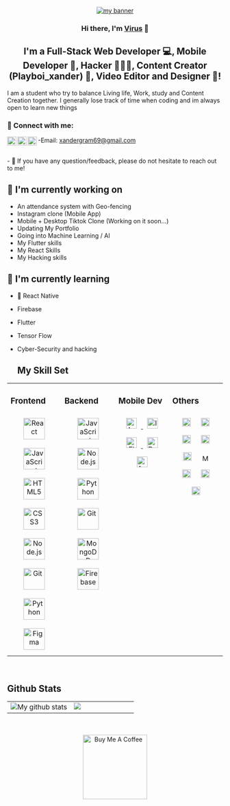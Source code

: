 <p align="center">
  <a href="https://only-1-virus.netlify.app" target="_blank" rel="noreferrer"><img src="https://user-images.githubusercontent.com/95747087/262497094-6c655ce7-702c-47f3-805a-78eb5f5b740f.png" alt="my banner"></a>
</p>

<h3 align="center">
Hi there, I'm <a href="https://only-1-virus.netlify.app/" target="_blank" rel="noreferrer">Virus</a> 👋
</h3>

<h2 align="center">
I'm a Full-Stack Web Developer 💻, Mobile Developer 📲, Hacker 🧑🏽‍💻, Content Creator (Playboi_xander) 📸,  Video Editor and Designer 🎨!
</h2> 

I am a student who try to balance Living life, Work, study and Content Creation together. I generally lose track of time when coding and im always open to learn new things

### 🤝 Connect with me:
-Email: xandergram69@gmail.com
<a href="https://www.tiktok.com/@playboi_xander"><img align="left" src="https://user-images.githubusercontent.com/95747087/262498850-386ad90f-ce86-426d-9414-d451b954d0d4.png" alt="Playboi_xander | Tiktok" width="21px"/></a>
<a href="https://instagram.com/playboi_xander"><img align="left" src="https://raw.githubusercontent.com/yushi1007/yushi1007/main/images/instagram.svg" alt="Playboi_xander | Instagram" width="21px"/></a>
<a href="https://instagram.com/playboi_xander"><img align="left" src="https://img.shields.io/badge/Gmail-D14836?style=for-the-badge&logo=gmail&logoColor=white" alt="Virus | Email" width="21px"/></a>

</br>
- 💬 If you have any question/feedback, please do not hesitate to reach out to me!

## 🔭 I'm currently working on

- An attendance system with Geo-fencing
- Instagram clone (Mobile App)
- Mobile + Desktop Tiktok Clone (Working on it soon...)
- Updating My Portfolio
- Going into Machine Learning / AI
- My Flutter skills
- My React Skills
- My Hacking skills 

## 🌱 I'm currently learning

- 📱 React Native
- Firebase
- Flutter
- Tensor Flow
- Cyber-Security and hacking

  ## My Skill Set  
<table><tr><td valign="top" width="25%">



### Frontend  
<div align="center">  
<a href="https://reactjs.org/" target="_blank"><img style="margin: 10px" src="https://profilinator.rishav.dev/skills-assets/react-original-wordmark.svg" alt="React" height="50" /></a>  
<a href="https://www.javascript.com/" target="_blank"><img style="margin: 10px" src="https://profilinator.rishav.dev/skills-assets/javascript-original.svg" alt="JavaScript" height="50" /></a>  
<a href="https://en.wikipedia.org/wiki/HTML5" target="_blank"><img style="margin: 10px" src="https://profilinator.rishav.dev/skills-assets/html5-original-wordmark.svg" alt="HTML5" height="50" /></a>  
<a href="https://www.w3schools.com/css/" target="_blank"><img style="margin: 10px" src="https://profilinator.rishav.dev/skills-assets/css3-original-wordmark.svg" alt="CSS3" height="50" /></a>  
<a href="https://nodejs.org/" target="_blank"><img style="margin: 10px" src="https://profilinator.rishav.dev/skills-assets/nodejs-original-wordmark.svg" alt="Node.js" height="50" /></a>  
<a href="https://github.com/" target="_blank"><img style="margin: 10px" src="https://profilinator.rishav.dev/skills-assets/git-scm-icon.svg" alt="Git" height="50" /></a>  
<a href="https://www.python.org/" target="_blank"><img style="margin: 10px" src="https://profilinator.rishav.dev/skills-assets/python-original.svg" alt="Python" height="50" /></a>    
<a href="https://www.figma.com/" target="_blank"><img style="margin: 10px" src="https://profilinator.rishav.dev/skills-assets/figma-icon.svg" alt="Figma" height="50" /></a>  
</div>

</td><td valign="top" width="25%">



### Backend  
<div align="center">  
<a href="https://www.javascript.com/" target="_blank"><img style="margin: 10px" src="https://profilinator.rishav.dev/skills-assets/javascript-original.svg" alt="JavaScript" height="50" /></a>  
<a href="https://nodejs.org/" target="_blank"><img style="margin: 10px" src="https://profilinator.rishav.dev/skills-assets/nodejs-original-wordmark.svg" alt="Node.js" height="50" /></a>  
<a href="https://www.python.org/" target="_blank"><img style="margin: 10px" src="https://profilinator.rishav.dev/skills-assets/python-original.svg" alt="Python" height="50" /></a>   
<a href="https://github.com/" target="_blank"><img style="margin: 10px" src="https://profilinator.rishav.dev/skills-assets/git-scm-icon.svg" alt="Git" height="50" /></a>  
<a href="https://www.mongodb.com/" target="_blank"><img style="margin: 10px" src="https://profilinator.rishav.dev/skills-assets/mongodb-original-wordmark.svg" alt="MongoDB" height="50" /></a>  
<a href="https://firebase.google.com/" target="_blank"><img style="margin: 10px" src="https://profilinator.rishav.dev/skills-assets/firebase.png" alt="Firebase" height="50" /></a>  
</div>

</td><td valign="top" width="25%">



### Mobile Dev
<div align="center">
    <a href="https://www.android.com/" target="_blank"><img style="margin: 10px" src="https://img.shields.io/badge/Android-3DDC84?style=for-the-badge&logo=android&logoColor=white" alt="Android" height="25"/> </a>
      <a href="https://www.apple.com/ios/ios-16/" target="_blank"><img style="margin: 10px" src="https://img.shields.io/badge/iOS-000000?style=for-the-badge&logo=ios&logoColor=white" alt="IOS" height="25" /> </a>
 <a href="https://www.flutter.dev/" target="_blank"><img style="margin: 10px" src="https://img.shields.io/badge/Flutter-02569B?style=for-the-badge&logo=flutter&logoColor=white" alt="Flutter" height="25" /> </a>
  <a href="https://dart.dev" target="_blank"><img style="margin: 10px" src="https://img.shields.io/badge/Dart-0175C2?style=for-the-badge&logo=dart&logoColor=white" alt="Dart" height="25" /> </a>
<a href="https://developer.android.com/studio" target="_blank"><img style="margin: 10px" src="https://img.shields.io/badge/Android_Studio-3DDC84?style=for-the-badge&logo=android-studio&logoColor=white" alt="Android Studio" height="25" /> </a>

  
 </div>

 </td><td valign="top" width="25%">



 ### Others
 <div align="center">
 <img style="margin: 10px" src="https://aleen42.github.io/badges/src/photoshop.svg" alt="Photoshop" height="20"  />
 
 <img style="margin: 10px" src="https://aleen42.github.io/badges/src/after_effects.svg" alt="After Effect" height="20"  />
 <img style="margin: 10px" src="https://aleen42.github.io/badges/src/premiere.svg" alt="IOS" height="20"  />
 <img style="margin: 10px" src="https://img.shields.io/badge/GIT-E44C30?style=for-the-badge&logo=git&logoColor=white" alt="GIT" height="20"  />
 <img style="margin: 10px" src="https://img.shields.io/badge/Visual_Studio_Code-0078D4?style=for-the-badge&logo=visual%20studio%20code&logoColor=white" alt="VSCode" height="20"  />
 <img style="margin: 10px" src="https://img.shields.io/badge/Microsoft_Office-D83B01?style=for-the-badge&logo=microsoft-office&logoColor=white" alt="MSOffice" height="15"  />
 <img style="margin: 10px" src="https://img.shields.io/badge/Netlify-00C7B7?style=for-the-badge&logo=netlify&logoColor=white" alt="Netlify" height="20"  />
 <img style="margin: 10px" src="https://img.shields.io/badge/TensorFlow-FF6F00?style=for-the-badge&logo=tensorflow&logoColor=white" alt="TensorFlow" height="20"  />
  <img style="margin: 10px" src="https://img.shields.io/badge/Kali_Linux-557C94?style=for-the-badge&logo=kali-linux&logoColor=white" alt="Kali Linux" height="20"  />
  </div>
             	
</tr></table>  

<br/>  

## Github Stats  
<table><tr><td valign="top" width="50%">

<div align="center"><img src="https://github-readme-stats.vercel.app/api?username=xandergram69&theme=vue-dark&show_icons=true&hide_border=true&count_private=true" alt="My github stats" /></div>


</td><td valign="top" width="50%">

<img src="https://github-readme-streak-stats.herokuapp.com/?user=xandergram69&theme=vue-dark&hide_border=true" align="left" />

</td></tr></table>  

<br/>  


<br/>  

<div align="center">
           <a href="buymeacoffee.com/virus69" target="_blank"><img src="https://cdn.buymeacoffee.com/buttons/v2/default-red.png" alt="Buy Me A Coffee" width="150" ></a>
            </div>
<br />

